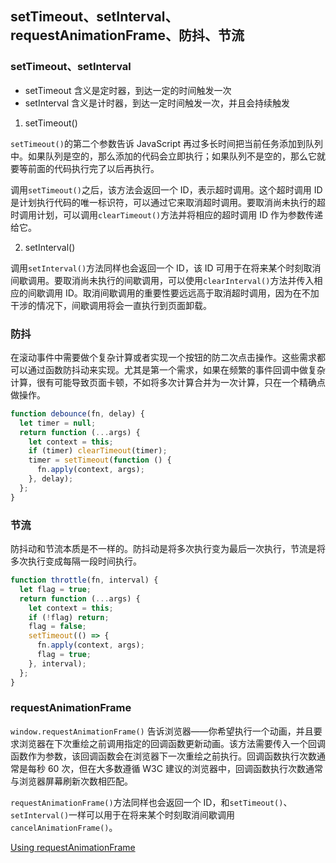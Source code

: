 ## setTimeout、setInterval、requestAnimationFrame、防抖、节流

### setTimeout、setInterval

- setTimeout 含义是定时器，到达一定的时间触发一次
- setInterval 含义是计时器，到达一定时间触发一次，并且会持续触发

1. setTimeout()

`setTimeout()`的第二个参数告诉 JavaScript 再过多长时间把当前任务添加到队列中。如果队列是空的，那么添加的代码会立即执行；如果队列不是空的，那么它就要等前面的代码执行完了以后再执行。

调用`setTimeout()`之后，该方法会返回一个 ID，表示超时调用。这个超时调用 ID 是计划执行代码的唯一标识符，可以通过它来取消超时调用。要取消尚未执行的超时调用计划，可以调用`clearTimeout()`方法并将相应的超时调用 ID 作为参数传递给它。

2. setInterval()

调用`setInterval()`方法同样也会返回一个 ID，该 ID 可用于在将来某个时刻取消间歇调用。要取消尚未执行的间歇调用，可以使用`clearInterval()`方法并传入相应的间歇调用 ID。取消间歇调用的重要性要远远高于取消超时调用，因为在不加干涉的情况下，间歇调用将会一直执行到页面卸载。

### 防抖

在滚动事件中需要做个复杂计算或者实现一个按钮的防二次点击操作。这些需求都可以通过函数防抖动来实现。尤其是第一个需求，如果在频繁的事件回调中做复杂计算，很有可能导致页面卡顿，不如将多次计算合并为一次计算，只在一个精确点做操作。

```js
function debounce(fn, delay) {
  let timer = null;
  return function (...args) {
    let context = this;
    if (timer) clearTimeout(timer);
    timer = setTimeout(function () {
      fn.apply(context, args);
    }, delay);
  };
}
```

### 节流

防抖动和节流本质是不一样的。防抖动是将多次执行变为最后一次执行，节流是将多次执行变成每隔一段时间执行。

```js
function throttle(fn, interval) {
  let flag = true;
  return function (...args) {
    let context = this;
    if (!flag) return;
    flag = false;
    setTimeout(() => {
      fn.apply(context, args);
      flag = true;
    }, interval);
  };
}
```

### requestAnimationFrame

`window.requestAnimationFrame()` 告诉浏览器——你希望执行一个动画，并且要求浏览器在下次重绘之前调用指定的回调函数更新动画。该方法需要传入一个回调函数作为参数，该回调函数会在浏览器下一次重绘之前执行。回调函数执行次数通常是每秒 60 次，但在大多数遵循 W3C 建议的浏览器中，回调函数执行次数通常与浏览器屏幕刷新次数相匹配。

`requestAnimationFrame()`方法同样也会返回一个 ID，和`setTimeout()`、`setInterval()`一样可以用于在将来某个时刻取消间歇调用`cancelAnimationFrame()`。

[Using requestAnimationFrame](https://css-tricks.com/using-requestanimationframe/)
